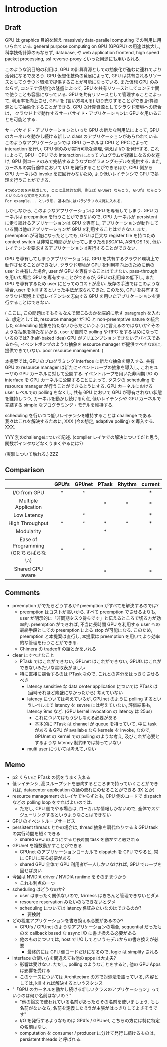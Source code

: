# Introduction

## Draft

GPU は graphics 目的を越え massively data-parallel computing での利用に用いられている.
general purpose computing on GPU (GPGPU) の用途は拡大し,
科学技術計算のみならず, database, や web application frontend,
high speed packet processing, ssl reverse-proxy といった用途にも用いられる.

このような汎目的の利用は, GPU の計算資源としての抽象化が進むに連れてより活発になるであろう.
GPU 仮想化技術の発展によって, GPU は共有されるリソースとしてクラウド環境で提供することが可能になっている.
また仮想 GPU のみならず, コンテナ仮想化の隆盛によって,
GPU を共有リソースとしてコンテナ間で使うことも容易になっている.
GPU を共有リソースとして管理することによって, 利用率を向上させ,
GPU を (言い方考える) 切り売りすることができ,計算資源として抽象化することができる.
GPU の計算資源としてクラウド環境への統合は，
クラウド上で動作するサーバサイド・アプリケーションに GPU を用いることを可能とする.

サーバサイド・アプリケーションといった GPU の新たな利用法によって,
GPU のカーネルを動かし続ける新しい class のアプリケーションがあらわれている.
このようなアプリケーションでは GPU カーネルは CPU と RPC によって interaction を行い,
CPU 側のみが実行可能な処理, 例えば I/O を発行する.
これによって, GPU - CPU での interaction によってプログラムが複雑になるのを避け,
GPU 側コードのみで完結するようなプログラミングモデルを提供する.
また, カーネルの実行途中において I/O を発行することができるほか,
CPU 側から GPU カーネルの invoke を毎回行わないため,
より低いレイテンシで GPU で処理を行うことができる.

```
4つめ5つめを再構成して, ここに具体的な例, 例えば GPUnet ならこう, GPUfs ならこうというふうな文章を入れる.
For example... という形. 基本的にはパラグラフの末尾に入れる.
```

しかしながら, このようなアプリケーションは GPU を専有してしまう.
GPU カーネルは preepmtion を行うことができないので,
GPU カーネルが persistent に走り続けるアプリケーションは GPU を専有し,
アプリケーションが動作している間は他のアプリケーションが GPU を利用することはできない.
また, preemption が可能になったとしても, GPU は巨大な register file を持つため context switch は非常に時間がかかってしまうため[ISCA'14, ASPLOS'15],
低いレイテンシを要求するアプリケーションは実行することができない.

GPU を専有してしまうアプリケーションは, GPU を共有するクラウド環境上で動作させることができない.
クラウド環境が GPU を利用率向上のために他の user と共有した場合, user が GPU を専有することはできない.
pass-through を用いた場合 GPU を専有することができるが, GPU の利用率の低下し,
また GPU を専有するため user にとってのコストが高い.
既存の手法ではこのような場合, user を kill するといった手法が取られてきた.
このため, GPU を共有するクラウド環境上で低レイテンシを志向する GPU を用いたアプリケーションを実行することはできない.

(
    ここに, この問題はそもそもなんで起こるのかを端的に示す paragraph を入れる.
    想定としては, resource manager が I/O と non-preemptive nature を統合した
    scheduling 抽象を持たないからだというふうに言えるのではないか?
    そのような抽象を持たないから, user が自前で polling や RPC をするはめになっているのでは?
    (half-baked idea)
    GPU がプリエンプションできないデバイスであるから,
    イベントポンプのような抽象を resource manager が提供すべきなのに, 提供できていない.
    poor resource management.
)

本提案では, GPU のプログラミング interface に新たな抽象を導入する.
共有 GPU の resource manager は新たにイベントループの抽象を導入し,
これをユーザの GPU カーネルに対して公開する.
イベントループを用いた非同期 I/O の interface を GPU カーネルに公開することによって,
タスクの scheduling を resource manager が行うことができるようにする.
GPU カーネルにおける user レベルでの polling をなくし,
共有 GPU において GPU が専有されない状態を維持しつつ,
カーネルを動かし続ける利点,
低いレイテンシや GPU カーネルで完結する simple なプログラミング・モデルを維持する.

scheduling を行いつつ低いレイテンシを維持することは challenge である.
我々はこれを解決するために, XXX (今の想定, adaptive polling) を導入する.
XXX.

YYY 別のchallengeについて記述.
(compiler レイヤでの解決についてだと思う, 関数ポインタなどなくうまくやるには?)

(実験について触れる.)
ZZZ

## Comparison


|   | GPUfs | GPUnet | PTask | Rhythm | current |
| :-: | :-: | :-: | :-: | :-: | :-: |
| I/O from GPU                           | * | * |   |   | * |
| Multiple Application                   |   |   | * | * | * |
| Low Latency                            |   | * |   |   | * |
| High Throughput                        | * | * | * | * | * |
| Modularity                             |   |   | * |   |   |
| Ease of Programming (OR ちらばらない)  | * | * |   |   | * |
| Shared GPU aware                       |   |   | * |   | * |


## Comments

+ preemption がでたらどうするか? preemption がすべてを解決するのでは?
    + preemption はコストが高いから, すべて preemption でさせるよりも, user が明示的に「非同期タスク待ちです」と伝えるところで切る方が効率的. preemption ができれば, 不当に長時間 GPU を利用する user への最終手段としての preemption による stop が可能になる. このため, preemption と本提案は直行し, 本提案は preemption を用いてより効率的な管理を行うことができる.
    + Chimera の tradeoff の話とかをいれる
+ clear にすべきなこと
    + PTask ではこれができない, GPUnet はこれができない, GPUfs はこれができないみたいな星取表がほしい
    + 特に直接に競合するのは PTask なので, これとの差分をはっきりさせるべき
        + latency sensitive な data center application については PTask は(当時それほど隆盛になかったから) 考えていない
        + latency については考えているが, GPUnet のように polling するというレベルまで latency を severe には考えていない, 評価結果も, latency 9ms など. (GPU kernel invocation の latency は 25us)
            + これについてはもう少し考える必要がある
            + 基本的に PTask は channel が queue を持っていて, 中に task がある & GPU が available なら kernele を invoke, なので, GPUnet の kernel での polling のような考え, 及びこれが必要とするような latency 制約までは持っていない
        + multi user については考えていない

## Memo

+ p2 くらいに PTask の話をうまく入れる
+ 低レイテンシ, 高スループットを志向するところまで持っていくことができれば, datacenter application の話の流れにのせることができる (IX とか)
+ resource management のレイヤでやらずとも, CPU 側のコードで dispatch などの polling loop をすればよいのでは.
    + ただし, CPU 側でやる場合は, ローカルな情報しかないので, 全体でスケジューリングするというようなことはできない
+ GPU のイベントループサービス
+ persistent threads とかの場合は, thread 抽象を肩代わりする & GPU task の実行時間を短くできる
    + shared GPU のようにすると長時間 task を動かすと殺される
+ GPUnet を複数動かすことができる
    + GPUnet のアプリケーションローカルで dispatch を CPU でやると, 常に CPU に戻る必要がある
    + shared GPU 全体で GPU 利用者が一人しかいなければ, GPU でループを回せば良い
+ 今回は NVIDIA driver / NVIDIA runtime をそのままつかう
    + これも利点の一つ
+ scheduling はどうなのか?
    + user はまったく関係ないので, fairness はきちんと管理できないとダメ
    + resource reservation みたいのもできないとダメ
    + scheduling については latency 保証みたいなのはできるのか?
        + 要検討
+ どの程度アプリケーションを書き換える必要があるのか?
    + GPUfs / GPUnet のようなアプリケーションの場合, sequential だったものを callback based な async I/O に書き換える必要がある
    + 他のものについては, host で I/O してというモデルからの書き換えが必要
        + 最終的には GPU 側コードだけになるので, logic は simplify される
+ interface の使い方を間違えても他の apps は大丈夫?
    + 影響は受けない. ただし, polling のようなことをすると, 他の GPU Apps は影響を受ける
    + このケースについては Architecture の方で対処法を語っている, 内容としては, kill すれば解決するというスタンス
+ "「GPU のカーネルを動かし続ける新しいクラスのアプリケーション」っていうのは何か名前はないの？"
    + "他の論文で使われている名前があったらその名前を使いましょう. もし名前がないなら, 名前を定義したほうが主張がはっきりしてよさそうです"
    + I/O を発行するようなものは GPUfs / GPUnet, こちらの方には特に特定の名前はなし.
    + computation を consumer / producer に分けて発行し続けるものは, persistent threads と呼ばれる.

